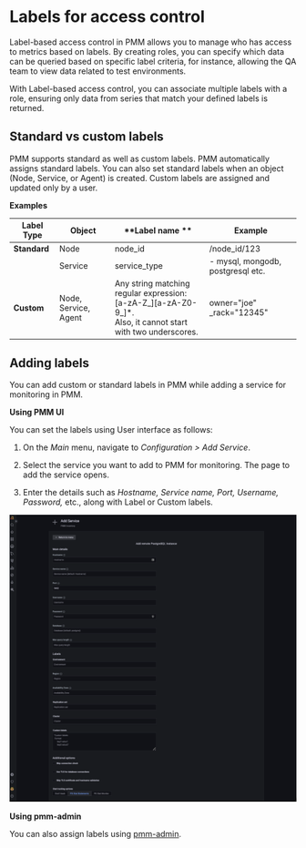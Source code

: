 # Labels for access control


Label-based access control in PMM allows you to manage who has access to metrics based on labels. By creating roles, you can specify which data can be queried based on specific label criteria, for instance, allowing the QA team to view data related to test environments. 
 
With Label-based access control, you can associate multiple labels with a role, ensuring only data from series that match your defined labels is returned. 


## Standard vs custom labels

PMM supports standard as well as custom labels. PMM automatically assigns standard labels. You can also set standard labels when an object (Node, Service, or Agent) is created. Custom labels are assigned and updated only by a user.

**Examples**


| **Label Type**| **Object**| **Label name **| **Example** |                                                                                                
|----------|--------|-------|------------------------------|
| **Standard**  | Node   | node_id |/node_id/123|                                          
|          | Service|service_type   |   - mysql, mongodb, postgresql etc.                                     
| **Custom**| Node, Service, Agent| Any string matching regular expression: <br /> [a-zA-Z_][a-zA-Z0-9_]*. <br /> Also, it cannot start with two underscores.| owner="joe"<br/> _rack="12345"|


## Adding labels

You can add custom or standard labels in PMM while adding a service for monitoring in PMM. 

**Using PMM UI**

You can set the labels using User interface as follows:

1. On the *Main* menu, navigate to *Configuration > Add Service*.

2. Select the service you want to add to PMM for monitoring. The page to add the service opens.

3. Enter the details such as *Hostname, Service name, Port, Username, Password,* etc., along with Label or Custom labels.

 ![!](../../_images/PMM_access_control_add_labels_services.png)

 **Using pmm-admin**

 You can also assign labels using [pmm-admin](../../details/commands/pmm-admin.md).
